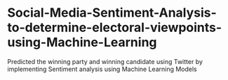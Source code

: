 # Social-Media-Sentiment-Analysis-to-determine-electoral-viewpoints-using-Machine-Learning
Predicted the winning party and  winning candidate using Twitter by implementing Sentiment analysis using Machine Learning Models
